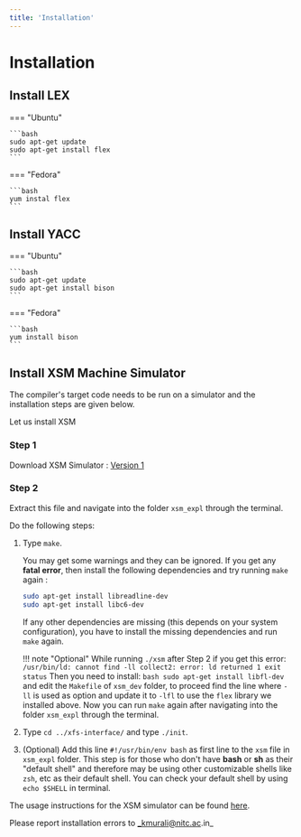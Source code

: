 ```yaml
---
title: 'Installation'
---
```


# Installation

## Install LEX

=== "Ubuntu"

    ```bash
    sudo apt-get update
    sudo apt-get install flex
    ```

=== "Fedora"

    ```bash
    yum instal flex
    ```

## Install YACC

=== "Ubuntu"

    ```bash
    sudo apt-get update
    sudo apt-get install bison
    ```

=== "Fedora"

    ```bash
    yum install bison
    ```

## Install XSM Machine Simulator

The compiler's target code needs to be run on a simulator and the installation steps are given below.

Let us install XSM

### Step 1

Download XSM Simulator : [Version 1](files/xsm_expl.tar.gz)

### Step 2

Extract this file and navigate into the folder `xsm_expl` through the terminal.

Do the following steps:

1. Type `make`.

    You may get some warnings and they can be ignored. If you get any **fatal error**, then install the following dependencies and try running `make` again :

    ```bash
    sudo apt-get install libreadline-dev
    sudo apt-get install libc6-dev
    ```

    If any other dependencies are missing (this depends on your system configuration), you have to install the missing dependencies and run `make` again.

    !!! note "Optional"
        While running `./xsm` after Step 2 if you get this error:
        ```
        /usr/bin/ld: cannot find -ll collect2: error: ld returned 1 exit status
        ```
        Then you need to install:
        ```bash
        sudo apt-get install libfl-dev
        ```
        and edit the `Makefile` of `xsm_dev` folder, to proceed find the line where `-ll` is used as option
        and update it to ``-lfl`` to use the `flex` library we installed above.
        Now you can run `make` again after navigating into the folder `xsm_expl` through the terminal.

2. Type `cd ../xfs-interface/` and type `./init`.
3. (Optional) Add this line `#!/usr/bin/env bash` as first line to the `xsm` file in `xsm_expl` folder.
    This step is for those who don't have **bash** or **sh** as their "default shell" and therefore may be using other customizable shells like `zsh`, etc as their default shell.
    You can check your default shell by using `echo $SHELL` in terminal.

The usage instructions for the XSM simulator can be found [here](xsmusagespec.md).

Please report installation errors to _kmurali@nitc.ac.in_
